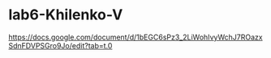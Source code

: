 # lab6-Khilenko-V
https://docs.google.com/document/d/1bEGC6sPz3_2LiWohIvyWchJ7ROazxSdnFDVPSGro9Jo/edit?tab=t.0
